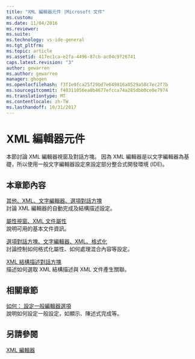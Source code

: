 ```yaml
---
title: "XML 編輯器元件 |Microsoft 文件"
ms.custom: 
ms.date: 11/04/2016
ms.reviewer: 
ms.suite: 
ms.technology: vs-ide-general
ms.tgt_pltfrm: 
ms.topic: article
ms.assetid: 417ec1ca-e2fa-4496-87cb-ac04c9f26741
caps.latest.revision: "3"
author: gewarren
ms.author: gewarren
manager: ghogen
ms.openlocfilehash: f3f1e9fca25f29bd7e649816a0529a58c7ec2f7b
ms.sourcegitcommit: f40311056ea0b4677efcca74a285dbb0ce0e7974
ms.translationtype: MT
ms.contentlocale: zh-TW
ms.lasthandoff: 10/31/2017
---
```

# <a name="xml-editor-components"></a>XML 編輯器元件
本節討論 XML 編輯器視窗及對話方塊。 因為 XML 編輯器是以文字編輯器為基礎，所以使用一般文字編輯器設定來設定部分整合式開發環境 (IDE)。  
  
## <a name="in-this-section"></a>本章節內容  
 [其他、XML、文字編輯器、選項對話方塊](../xml-tools/miscellaneous-xml-text-editor-options-dialog-box.md)  
 討論 XML 編輯器的自動完成及結構描述設定。  
  
 [屬性視窗、XML 文件屬性](../xml-tools/xml-document-properties-properties-window.md)  
 說明可用的基本文件資訊。  
  
 [選項對話方塊、文字編輯器、XML、格式化](../xml-tools/formatting-xml-text-editor-options-dialog-box.md)  
 討論控制如何格式化屬性、如何處理混合內容等設定。  
  
 [XML 結構描述對話方塊](../xml-tools/xml-schemas-dialog-box.md)  
 描述如何選取 XML 結構描述與 XML 文件產生關聯。  
  
## <a name="related-sections"></a>相關章節  
 [如何： 設定一般編輯器選項](http://msdn.microsoft.com/en-us/704e4a7b-2162-4bed-8a47-f4f6ffec98c2)  
 說明如何設定一般設定，如顯示、陳述式完成等。  
  
## <a name="see-also"></a>另請參閱  
 [XML 編輯器](../xml-tools/xml-editor.md)